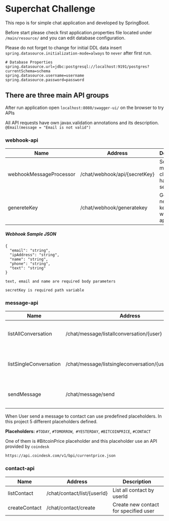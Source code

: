 # Superchat Challenge

This repo is for simple chat application and developed by SpringBoot.

Before start please check first application.properties file located under `/main/resource/` and you can edit database configuration.

Please do not forget to change for initial DDL data insert `spring.datasource.initialization-mode=always` to `never` after first run.
````
# Database Properties
spring.datasource.url=jdbc:postgresql://localhost:9191/postgres?currentSchema=schema
spring.datasource.username=username
spring.datasource.password=password
````


## There are three main API groups
After run application open `localhost:8080/swagger-ui/` on the browser to try APIs

All API requests have own javax.validation annotations and its description. ``@Email(message = "Email is not valid")``

### webhook-api
| **Name** | **Address**|**Description**|
|----------|------------|---------------|
|webhookMessageProcessor|/chat/webhook/api/{secretKey}|Send message to client that has secretKey|
|genereteKey|/chat/webhook/generatekey|Generate new secret key for webhook api|

##### Webhook Sample JSON
```
{
  "email": "string",
  "ipAddress": "string",
  "name": "string",
  "phone": "string",
  "text": "string"
}
```
```
text, email and name are required body parameters

secretKey is required path variable
```
### message-api
| **Name** | **Address**|**Description**|
|----------|------------|---------------|
|listAllConversation|/chat/message/listallconversation/{user}|List all coversation of user by id|
|listSingleConversation|/chat/message/listsingleconversation/{user}/{contact}|list single coversation of user with contact by ids|
|sendMessage|/chat/message/send|Send message to specific contact|


When User send a message to contact can use predefined placeholders. In this project 5 different placeholders defined. 

**Placeholders:** ``#TODAY``, ``#TOMORROW``,`` #YESTERDAY``, ``#BITCOINPRICE``, ``#CONTACT``

One of them is #BitcoinPrice placeholder and this placeholder use an API provided by `coindesk`
```
https://api.coindesk.com/v1/bpi/currentprice.json
```

### contact-api
| **Name** | **Address**|**Description**|
|----------|------------|---------------|
|listContact|/chat/contact/list/{userId}|List all contact by userId|
|createContact|/chat/contact/create|Create new contact for specified user|
